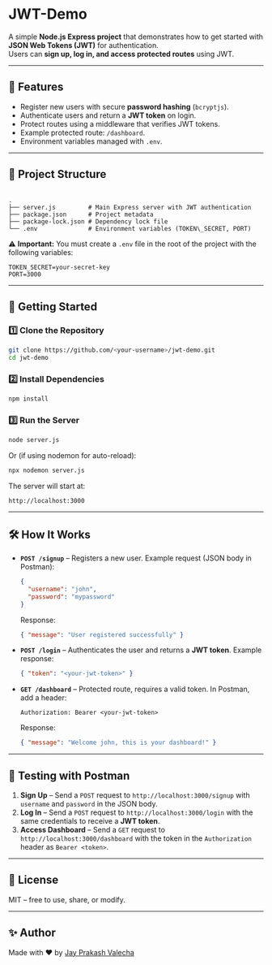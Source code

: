 # JWT-Demo

A simple **Node.js Express project** that demonstrates how to get started with **JSON Web Tokens (JWT)** for authentication.  
Users can **sign up, log in, and access protected routes** using JWT.

---

## 📌 Features
- Register new users with secure **password hashing** (`bcryptjs`).
- Authenticate users and return a **JWT token** on login.
- Protect routes using a middleware that verifies JWT tokens.
- Example protected route: `/dashboard`.
- Environment variables managed with `.env`.

---

## 📂 Project Structure
```

.
├── server.js         # Main Express server with JWT authentication
├── package.json      # Project metadata
├── package-lock.json # Dependency lock file
└── .env              # Environment variables (TOKEN\_SECRET, PORT)

````

⚠️ **Important:** You must create a `.env` file in the root of the project with the following variables:  
```env
TOKEN_SECRET=your-secret-key
PORT=3000
````

---

## 🚀 Getting Started

### 1️⃣ Clone the Repository

```bash
git clone https://github.com/<your-username>/jwt-demo.git
cd jwt-demo
```

### 2️⃣ Install Dependencies

```bash
npm install
```

### 3️⃣ Run the Server

```bash
node server.js
```

Or (if using nodemon for auto-reload):

```bash
npx nodemon server.js
```

The server will start at:

```
http://localhost:3000
```

---

## 🛠 How It Works

* **`POST /signup`** – Registers a new user.
  Example request (JSON body in Postman):

  ```json
  {
    "username": "john",
    "password": "mypassword"
  }
  ```

  Response:

  ```json
  { "message": "User registered successfully" }
  ```

* **`POST /login`** – Authenticates the user and returns a **JWT token**.
  Example response:

  ```json
  { "token": "<your-jwt-token>" }
  ```

* **`GET /dashboard`** – Protected route, requires a valid token.
  In Postman, add a header:

  ```
  Authorization: Bearer <your-jwt-token>
  ```

  Response:

  ```json
  { "message": "Welcome john, this is your dashboard!" }
  ```

---

## 📖 Testing with Postman

1. **Sign Up** – Send a `POST` request to `http://localhost:3000/signup` with `username` and `password` in the JSON body.
2. **Log In** – Send a `POST` request to `http://localhost:3000/login` with the same credentials to receive a **JWT token**.
3. **Access Dashboard** – Send a `GET` request to `http://localhost:3000/dashboard` with the token in the `Authorization` header as `Bearer <token>`.

---

## 📄 License

MIT – free to use, share, or modify.

---

## ✨ Author

Made with ❤️ by [Jay Prakash Valecha](https://github.com/JPV2207)
